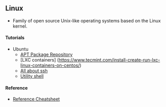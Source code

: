 ## Linux

- Family of open source Unix-like operating systems based on the Linux kernel.
  
#### Tutorials
- Ubuntu 
  - [APT Package Repository](ubuntu_apt.md)
  - [LXC containers] (https://www.tecmint.com/install-create-run-lxc-linux-containers-on-centos/)
  - [All about ssh](ssh.md)
  - [Utility shell](shell.md)

#### Reference

- [Reference Cheatsheet](#)

